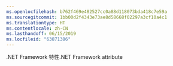 ```yaml
---
ms.openlocfilehash: b762f469e482527cc0a88d118073bda418c7e59a
ms.sourcegitcommit: 1bb00d2f4343e73ae8d58668f02297a3cf10a4c1
ms.translationtype: HT
ms.contentlocale: zh-CN
ms.lasthandoff: 06/15/2019
ms.locfileid: "63871386"
---
```

<span data-ttu-id="0582c-101">.NET Framework 特性</span><span class="sxs-lookup"><span data-stu-id="0582c-101">.NET Framework attribute</span></span>